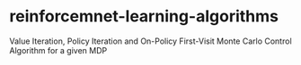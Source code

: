 # reinforcemnet-learning-algorithms
Value Iteration, Policy Iteration and On-Policy First-Visit Monte Carlo Control Algorithm for a given MDP 
